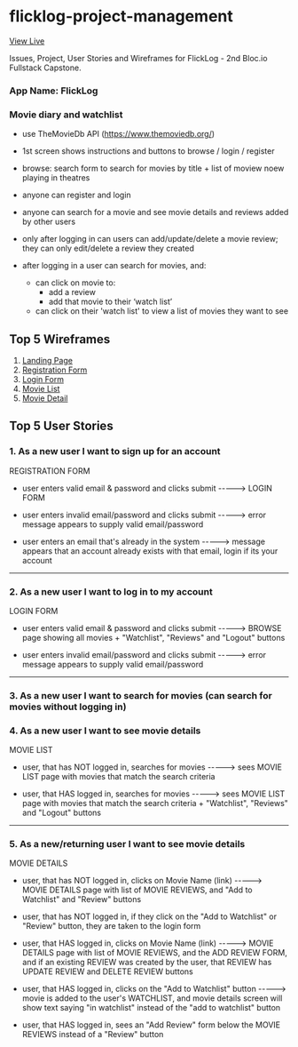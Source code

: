 # flicklog-project-management

[View Live](https://asktami.github.io/flicklog-project-management/)

Issues, Project, User Stories and Wireframes for FlickLog - 2nd Bloc.io Fullstack Capstone.

### App Name: FlickLog
### Movie diary and watchlist

-   use TheMovieDb API (https://www.themoviedb.org/)
-   1st screen shows instructions and buttons to browse / login / register
-   browse: search form to search for movies by title + list of moview noew playing in theatres
-   anyone can register and login
-   anyone can search for a movie and see movie details and reviews added by other users
-   only after logging in can users can add/update/delete a movie review; they can only edit/delete a review they created

- after logging in a user can search for movies, and:
	- can click on movie to:
		- add a review
		- add that movie to their ‘watch list’
	- can click on their 'watch list' to view a list of movies they want to see

## Top 5 Wireframes
  1. [Landing Page](https://asktami.github.io/flicklog-project-management/index.html)
  2. [Registration Form](https://asktami.github.io/flicklog-project-management/registration-form.html)
  3. [Login Form](https://asktami.github.io/flicklog-project-management/login-form.html)
  4. [Movie List](https://asktami.github.io/flicklog-project-management/movie-list.html)
  5. [Movie Detail](https://asktami.github.io/flicklog-project-management/movie-detail.html)

## Top 5 User Stories
### 1. As a new user I want to sign up for an account

REGISTRATION FORM
- user enters valid email & password and clicks submit -----> LOGIN FORM

- user enters invalid email/password and clicks submit -----> error message appears to supply valid email/password

- user enters an email that's already in the system -----> message appears that an account already exists with that email, login if its your account

-----
### 2. As a new user I want to log in to my account

LOGIN FORM
- user enters valid email & password and clicks submit -----> BROWSE page showing all movies +  "Watchlist", "Reviews" and "Logout" buttons

- user enters invalid email/password and clicks submit -----> error message appears to supply valid email/password

-----
### 3. As a new user I want to search for movies (can search for movies without logging in)
### 4. As a new user I want to see movie details

MOVIE LIST
- user, that has NOT logged in, searches for movies -----> sees MOVIE LIST page with movies that match the search criteria

- user, that HAS logged in, searches for movies -----> sees MOVIE LIST page with movies that match the search criteria + "Watchlist", "Reviews" and "Logout" buttons

-----
### 5. As a new/returning user I want to see movie details

MOVIE DETAILS
- user, that has NOT logged in, clicks on Movie Name (link) -----> MOVIE DETAILS page with list of MOVIE REVIEWS, and "Add to Watchlist" and "Review" buttons

- user, that has NOT logged in, if they click on the "Add to Watchlist" or "Review" button, they are taken to the login form

- user, that HAS logged in, clicks on Movie Name (link) -----> MOVIE DETAILS page with list of MOVIE REVIEWS, and the ADD REVIEW FORM, and if an existing REVIEW was created by the user, that REVIEW has UPDATE REVIEW and DELETE REVIEW buttons

- user, that HAS logged in, clicks on the "Add to Watchlist" button -----> movie is added to the user's WATCHLIST, and movie details screen will show text saying "in watchlist" instead of the "add to watchlist" button

- user, that HAS logged in, sees an "Add Review" form below the MOVIE REVIEWS instead of a "Review" button
